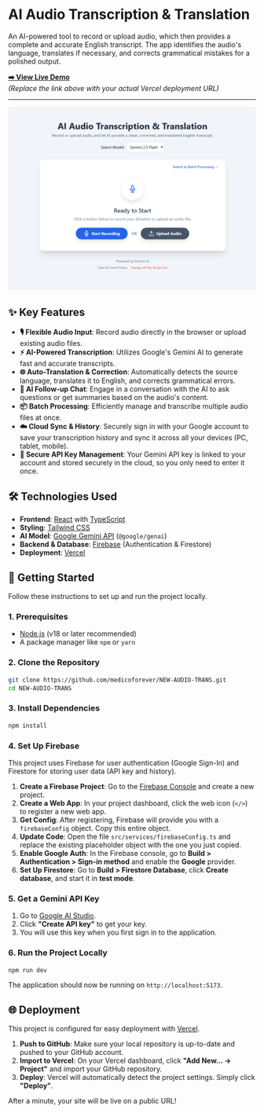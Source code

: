 # AI Audio Transcription & Translation

An AI-powered tool to record or upload audio, which then provides a complete and accurate English transcript. The app identifies the audio's language, translates if necessary, and corrects grammatical mistakes for a polished output.

**[➡️ View Live Demo](https://new-audio-trans.vercel.app/)**  
*(Replace the link above with your actual Vercel deployment URL)*

---

  
![Application Screenshot](app-audio-to-trans.png)

## ✨ Key Features

-   **🎙️ Flexible Audio Input**: Record audio directly in the browser or upload existing audio files.
-   **⚡ AI-Powered Transcription**: Utilizes Google's Gemini AI to generate fast and accurate transcripts.
-   **🌐 Auto-Translation & Correction**: Automatically detects the source language, translates it to English, and corrects grammatical errors.
-   **💬 AI Follow-up Chat**: Engage in a conversation with the AI to ask questions or get summaries based on the audio's content.
-   **📦 Batch Processing**: Efficiently manage and transcribe multiple audio files at once.
-   **☁️ Cloud Sync & History**: Securely sign in with your Google account to save your transcription history and sync it across all your devices (PC, tablet, mobile).
-   **🔑 Secure API Key Management**: Your Gemini API key is linked to your account and stored securely in the cloud, so you only need to enter it once.

## 🛠️ Technologies Used

-   **Frontend**: [React](https://reactjs.org/) with [TypeScript](https://www.typescriptlang.org/)
-   **Styling**: [Tailwind CSS](https://tailwindcss.com/)
-   **AI Model**: [Google Gemini API](https://ai.google.dev/) (`@google/genai`)
-   **Backend & Database**: [Firebase](https://firebase.google.com/) (Authentication & Firestore)
-   **Deployment**: [Vercel](https://vercel.com/)

## 🚀 Getting Started

Follow these instructions to set up and run the project locally.

### 1. Prerequisites

-   [Node.js](https://nodejs.org/en/) (v18 or later recommended)
-   A package manager like `npm` or `yarn`

### 2. Clone the Repository

```bash
git clone https://github.com/medicoforever/NEW-AUDIO-TRANS.git
cd NEW-AUDIO-TRANS
```

### 3. Install Dependencies

```bash
npm install
```

### 4. Set Up Firebase

This project uses Firebase for user authentication (Google Sign-In) and Firestore for storing user data (API key and history).

1.  **Create a Firebase Project**: Go to the [Firebase Console](https://console.firebase.google.com/) and create a new project.
2.  **Create a Web App**: In your project dashboard, click the web icon (`</>`) to register a new web app.
3.  **Get Config**: After registering, Firebase will provide you with a `firebaseConfig` object. Copy this entire object.
4.  **Update Code**: Open the file `src/services/firebaseConfig.ts` and replace the existing placeholder object with the one you just copied.
5.  **Enable Google Auth**: In the Firebase console, go to **Build > Authentication > Sign-in method** and enable the **Google** provider.
6.  **Set Up Firestore**: Go to **Build > Firestore Database**, click **Create database**, and start it in **test mode**.

### 5. Get a Gemini API Key

1.  Go to [Google AI Studio](https://aistudio.google.com/app/apikey).
2.  Click **"Create API key"** to get your key.
3.  You will use this key when you first sign in to the application.

### 6. Run the Project Locally

```bash
npm run dev
```

The application should now be running on `http://localhost:5173`.

## 🌐 Deployment

This project is configured for easy deployment with [Vercel](https://vercel.com/).

1.  **Push to GitHub**: Make sure your local repository is up-to-date and pushed to your GitHub account.
2.  **Import to Vercel**: On your Vercel dashboard, click **"Add New... -> Project"** and import your GitHub repository.
3.  **Deploy**: Vercel will automatically detect the project settings. Simply click **"Deploy"**.

After a minute, your site will be live on a public URL!
